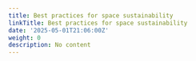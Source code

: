 ```yaml
---
title: Best practices for space sustainability
linkTitle: Best practices for space sustainability
date: '2025-05-01T21:06:00Z'
weight: 0
description: No content
---
```



